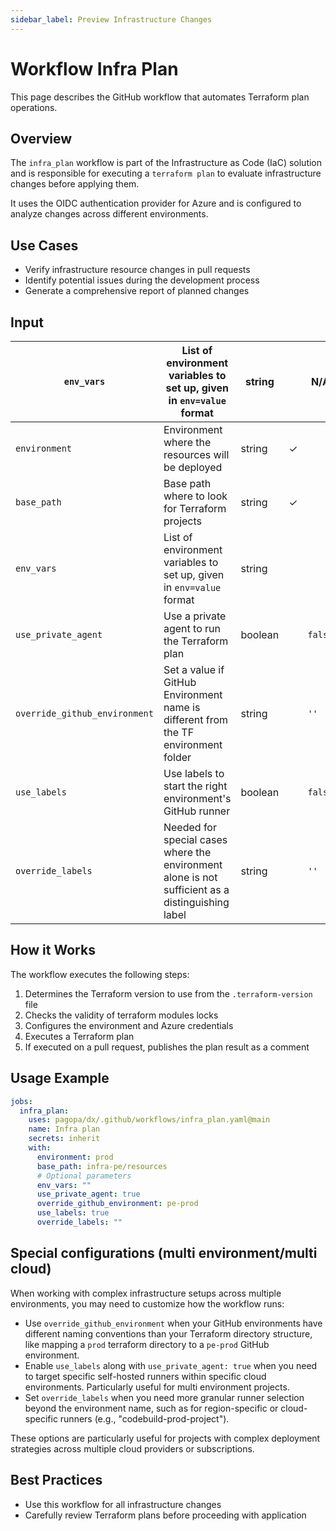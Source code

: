 ```yaml
---
sidebar_label: Preview Infrastructure Changes
---
```


# Workflow Infra Plan

This page describes the GitHub workflow that automates Terraform plan
operations.

## Overview

The `infra_plan` workflow is part of the Infrastructure as Code (IaC) solution
and is responsible for executing a `terraform plan` to evaluate infrastructure
changes before applying them.

It uses the OIDC authentication provider for Azure and is configured to analyze
changes across different environments.

## Use Cases

- Verify infrastructure resource changes in pull requests
- Identify potential issues during the development process
- Generate a comprehensive report of planned changes

## Input

| `env_vars`                    | List of environment variables to set up, given in `env=value` format                             | string  |     | N/A     |
| ----------------------------- | ------------------------------------------------------------------------------------------------ | ------- | --- | ------- |
| `environment`                 | Environment where the resources will be deployed                                                 | string  | ✓   |         |
| `base_path`                   | Base path where to look for Terraform projects                                                   | string  | ✓   |         |
| `env_vars`                    | List of environment variables to set up, given in `env=value` format                             | string  |     |         |
| `use_private_agent`           | Use a private agent to run the Terraform plan                                                    | boolean |     | `false` |
| `override_github_environment` | Set a value if GitHub Environment name is different from the TF environment folder               | string  |     | `''`    |
| `use_labels`                  | Use labels to start the right environment's GitHub runner                                        | boolean |     | `false` |
| `override_labels`             | Needed for special cases where the environment alone is not sufficient as a distinguishing label | string  |     | `''`    |

## How it Works

The workflow executes the following steps:

1. Determines the Terraform version to use from the `.terraform-version` file
2. Checks the validity of terraform modules locks
3. Configures the environment and Azure credentials
4. Executes a Terraform plan
5. If executed on a pull request, publishes the plan result as a comment

## Usage Example

```yaml
jobs:
  infra_plan:
    uses: pagopa/dx/.github/workflows/infra_plan.yaml@main
    name: Infra plan
    secrets: inherit
    with:
      environment: prod
      base_path: infra-pe/resources
      # Optional parameters
      env_vars: ""
      use_private_agent: true
      override_github_environment: pe-prod
      use_labels: true
      override_labels: ""
```

## Special configurations (multi environment/multi cloud)

When working with complex infrastructure setups across multiple environments,
you may need to customize how the workflow runs:

- Use `override_github_environment` when your GitHub environments have different
  naming conventions than your Terraform directory structure, like mapping a
  `prod` terraform directory to a `pe-prod` GitHub environment.
- Enable `use_labels` along with `use_private_agent: true` when you need to
  target specific self-hosted runners within specific cloud environments.
  Particularly useful for multi environment projects.
- Set `override_labels` when you need more granular runner selection beyond the
  environment name, such as for region-specific or cloud-specific runners (e.g.,
  "codebuild-prod-project").

These options are particularly useful for projects with complex deployment
strategies across multiple cloud providers or subscriptions.

## Best Practices

- Use this workflow for all infrastructure changes
- Carefully review Terraform plans before proceeding with application
